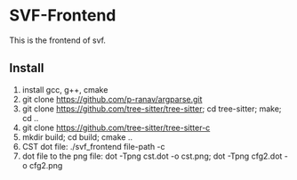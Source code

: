 # SVF-Frontend
This is the frontend of svf.

## Install
1. install gcc, g++, cmake
2. git clone https://github.com/p-ranav/argparse.git
3. git clone https://github.com/tree-sitter/tree-sitter; cd tree-sitter; make; cd ..
4. git clone https://github.com/tree-sitter/tree-sitter-c
5. mkdir build; cd build; cmake ..
6. CST dot file: ./svf_frontend file-path -c
7. dot file to the png file: dot -Tpng cst.dot -o cst.png; dot -Tpng cfg2.dot -o cfg2.png

